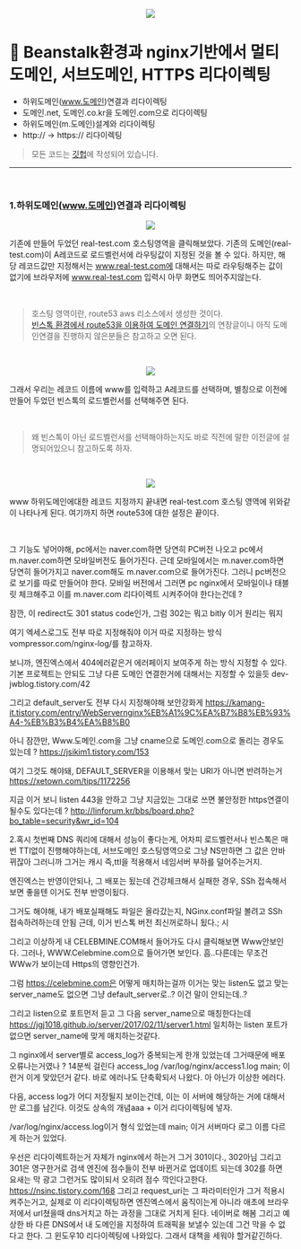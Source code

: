 <p align="center">
<img src="https://user-images.githubusercontent.com/59492312/166934711-797918c8-e3e8-4bc9-a44d-e717cd2a073c.png">
</p>

# 📖 Beanstalk환경과 nginx기반에서 멀티도메인, 서브도메인, HTTPS 리다이렉팅

* 하위도메인(www.도메인)연결과 리다이렉팅
* 도메인.net, 도메인.co.kr을 도메인.com으로 리다이렉팅
* 하위도메인(m.도메인)설계와 리다이렉팅
* http:// -> https:// 리다이렉팅

> 모든 코드는 [깃헙](https://github.com/sooolog/dev-spring-springboot)에 작성되어 있습니다.
* * *

<br>



### 1.하위도메인(www.도메인)연결과 리다이렉팅

<p align="center">
<img src="https://user-images.githubusercontent.com/59492312/153786539-3a375a17-591d-419b-836f-3ef32edcdcd6.png">
</p>

기존에 만들어 두었던 real-test.com 호스팅영역을 클릭해보았다. 기존의 도메인(real-test.com)이
A레코드로 로드벨런서에 라우팅값이 지정된 것을 볼 수 있다. 하지만, 해당 레코드값만 지정해서는 www.real-test.com에
대해서는 따로 라우팅해주는 값이 없기에 브라우저에 www.real-test.com 입력시 아무 화면도 띄어주지않는다.

<br>

> 호스팅 영역이란, route53 aws 리소스에서 생성한 것이다.    
> [빈스톡 환경에서 route53을 이용하여 도메인 연결하기](https://github.com/sooolog/dev-spring-springboot-knowledge/blob/master/dev-spring-springboot-knowledge/%EC%8A%A4%ED%94%84%EB%A7%81%EB%B6%80%ED%8A%B8%20%EB%B9%8C%EB%93%9C%EC%99%80%20%EB%B0%B0%ED%8F%AC%2C%20SSL%EC%A0%81%EC%9A%A9%20%EA%B7%B8%EB%A6%AC%EA%B3%A0%20%EB%8F%84%EB%A9%94%EC%9D%B8%EC%97%B0%EA%B2%B0.md/Beanstalk%EA%B8%B0%EB%B0%98%20%ED%99%98%EA%B2%BD%EC%97%90%20Route53%EC%9D%84%20%EC%9D%B4%EC%9A%A9%ED%95%98%EC%97%AC%20%EB%8F%84%EB%A9%94%EC%9D%B8%20%EC%97%B0%EA%B2%B0%ED%95%98%EA%B8%B0.md)의 연장글이니
> 아직 도메인연결을 진행하지 않은분들은 참고하고 오면 된다.

<br>

<p align="center">
<img src="https://user-images.githubusercontent.com/59492312/153786538-75e0527a-1973-4cd3-a98b-a63ad8aea921.png">
</p>

그래서 우리는 레코드 이름에 www를 입력하고 A레코드를 선택하며, 별칭으로 이전에 만들어 두었던 빈스톡의
로드벨런서를 선택해주면 된다.

<br>

> 왜 빈스톡이 아닌 로드벨런서를 선택해야하는지도 바로 직전에 말한 이전글에 설명되어있으니 참고하도록 하자.

<br>

<p align="center">
<img src="https://user-images.githubusercontent.com/59492312/153786521-6cb69823-e61f-40e0-9292-8ca7cb237989.png">
</p>

www 하위도메인에대한 레코드 지정까지 끝내면 real-test.com 호스팅 영역에 위와같이 나타나게 된다.
여기까지 하면 route53에 대한 설정은 끝이다.

<br>

그 기능도 넣어야해, pc에서는 naver.com하면 당연히 PC버전 나오고 pc에서 m.naver.com하면 모바일버전도
들어가진다. 근데 모바일에서는 m.naver.com하면 당연히 들어가지고 naver.com해도 m.naver.com으로 들어가진다. 그러니
pc버전으로 보기를 따로 만들어야 한다. 모바일 버전에서
그러면 pc nginx에서 모바일이나 태블릿 체크해주고 이를 m.naver.com 리다이렉트 시켜주어야 한다는건데 ?

잠깐, 이 redirect도 301 status code인가, 그럼 302는 뭐고 bitly 이거 원리는 뭐지

여기 엑세스로그도 전부 따로 지정해줘야
이거 따로 지정하는 방식 vompressor.com/nginx-log/를
참고하자.

보니까, 엔진엑스에서 404에러같은거 에러페이지 보여주게 하는 방식 지정할 수 있다.
기본 프로젝트는 안되도 그냥 다른 도메인 연결한거에 대해서는 지정할 수 있을듯
dev-jwblog.tistory.com/42

그리고 default_server도 전부 다시 지정해야해 보안강화게
https://kamang-it.tistory.com/entry/WebServernginx%EB%A1%9C%EA%B7%B8%EB%93%A4-%EB%B3%B4%EA%B8%B0

아니 잠깐만, Www.도메인.com을 그냥 cname으로 도메인.com으로 돌리는 경우도 있는데 ?
https://jsikim1.tistory.com/153


여기 그것도 해야돼, DEFAULT_SERVER을 이용해서 맞는 URI가 아니면 반려하는거
https://xetown.com/tips/1172256

지금 이거 보니 listen 443을 안하고 그냥 지금있는 그대로 쓰면
불안정한 https연결이 될수도 있다는데 ?
http://linforum.kr/bbs/board.php?bo_table=security&wr_id=104





2.혹시 첫번째 DNS 쿼리에 대해서 성능이 좋다는게, 어차피 로드벨런서나 빈스톡은 매번 TTl없이 진행해야하는데, 서브도메인 호스팅영역으로
 그냥 NS만하면 그 값은 안바뀌잖아 그러니까 그거는 캐시 즉,ttl을 적용해서 네임서버 부하를 덜어주는거지.
 
 엔진엑스는 반영이안되나, 그 배포는 됬는데 건강체크해서 실패한 경우, SSh 접속해서 보면 좋을텐
 이거도 전부 반영이됬다.
 
 그거도 해야해, 내가 배포실패해도 파일은 올라갔는지, NGinx.conf파일 볼려고 SSh 접속하려하는데 안됨
 근데, 이거 빈스톡 버전 최신꺼로하니 됬다.; 시
 
 그리고 이상하게 내 CELEBMINE.COM해서 들어가도 다시 클릭해보면 Www안보인다.
 그러나, WWW.Celebmine.com으로 들어가면 보인다. 흠..다른데는 무조건 WWw가 보이는데
 Https의 영향인건가.
 
 그럼 https://celebmine.com은 어떻게 매치하는걸까
 이거는 맞는 listen도 없고 맞는 server_name도 없으면 그냥
 default_server로..? 이건 말이 안되는데..?
 
 그리고 listen으로 포트먼저 듣고 그 다음 server_name으로 매칭한다는데
 https://jgj1018.github.io/server/2017/02/11/server1.html
 일치하는 listen 포트가없으면 server_name에 맞게 매치하는것같다.
 
 그 nginx에서 server별로 access_log가 중복되는게 한개 있었는데 그거때문에
 배포 오류나는거였나 ? 14분씩 걸린다
 access_log    /var/log/nginx/access1.log main;
 이런거
 이게 맞았던거 같다. 바로 에러나도 단축확되서 나왔다.
 아 아닌가 이상한 에러다.
 
 다음, access log가 어디 저장될지 보이는건데, 이는 이 서버에 해당하는 거에 대해서만
 로그를 남긴다. 이것도 상속의 개념aaa + 이거 리다이렉팅에 넣자.
 
 /var/log/nginx/access.log이거 형식 있었는데 main;
 이거 서버마다 로그 이름 다르게 하는거 있었다.
 
 우선은
 리다이렉트하는거 자체가 nginx에서 하는거 그거 301이다., 302아님
 그리고 301은 영구한거로 검색 엔진에 점수들이 전부 바뀐거로 업데이트 되는데 302를 하면 요새는 막 광고 그런거도 많이되서 오히려 점수 깍인다고한다.
 https://nsinc.tistory.com/168
 그리고 request_uri는 그 파라미터인가 그거 적용시켜주는거고,
 실제로 이 리다이렉팅하면 엔진엑스에서 움직이는게 아니라 애초에 브라우저에서 url쳤을때 dns거치고 하는 과정을 그대로 거치게 된다. 네이버로 해봄
 그리고 예상한 바 다른 DNS에서 내 도메인을 지정하여 트래픽을 보낼수 있는데 그건 막을 수 없다고 한다. 그 윈도우10 리다이렉팅에 나와있다. 그래서
 대책을 세워야 할거같긴하다.

